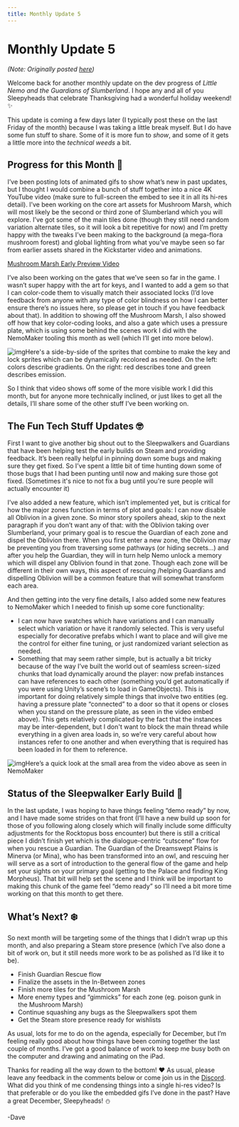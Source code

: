 ```yaml
---
title: Monthly Update 5
---
```

# Monthly Update 5

*(Note: Originally posted [here](https://www.kickstarter.com/projects/diesoft/little-nemo/posts/3676053))*

Welcome back for another monthly update on the dev progress of *Little Nemo and the Guardians of Slumberland*. I hope any and all of you Sleepyheads that celebrate Thanksgiving had a wonderful holiday weekend! ✨

This update is coming a few days later (I typically post these on the last Friday of the month) because I was taking a little break myself. But I do have some fun stuff to share. Some of it is more fun to *show*, and some of it gets a little more into the *technical weeds* a bit.

##  Progress for this Month 🦃

I’ve been posting lots of animated gifs to show what’s new in past updates, but I thought I would combine a bunch of stuff together into a nice 4K YouTube video (make sure to full-screen the embed to see it in all its hi-res detail). I’ve been working on the core art assets for Mushroom Marsh, which will most likely be the second or third zone of Slumberland which you will explore. I’ve got some of the main tiles done (though they still need random variation alternate tiles, so it will look a bit repetitive for now) and I’m pretty happy with the tweaks I’ve been making to the background (a mega-flora mushroom forest) and global lighting from what you’ve maybe seen so far from earlier assets shared in the Kickstarter video and animations.

[Mushroom Marsh Early Preview Video](https://youtu.be/F169415BMeU)

I’ve also been working on the gates that we’ve seen so far in the game. I wasn’t super happy with the art for keys, and I wanted to add a gem so that I can color-code them to visually match their associated locks (I’d love feedback from anyone with any type of color blindness on how I can better ensure there’s no issues here, so please get in touch if you have feedback about that). In addition to showing off the Mushroom Marsh,  I also showed off how that key color-coding looks, and also a gate which uses a pressure plate, which is using some behind the scenes work I did with the NemoMaker tooling this month as well (which I’ll get into more below).

![img](https://i.kickstarter.com/assets/039/342/386/a35f6a00c324c088872ac047c144d053_original.png?fit=scale-down&origin=ugc&width=700&sig=%2FeHn4dzGeT6BAEybAfA1GzVr95B2vLwBUA4XHLj%2BNVA%3D)Here's a side-by-side of the sprites that combine to make the key and lock sprites which can be dynamically recolored as needed. On the left: colors describe gradients. On the right: red describes tone and green describes emission.

So I think that video shows off some of the more visible work I did this month, but for anyone more technically inclined, or just likes to get all the details, I’ll share some of the other stuff I’ve been working on.

##  The Fun Tech Stuff Updates 🤓

First I want to give another big shout out to the Sleepwalkers and Guardians that have been helping test the early builds on Steam and providing feedback. It’s been really helpful in pinning down some bugs and making sure they get fixed. So I’ve spent a little bit of time hunting down some of those bugs that I had been punting until now and making sure those got fixed. (Sometimes it's nice to not fix a bug until you're sure people will actually encounter it)

I’ve also added a new feature, which isn’t implemented yet, but is critical for how the major zones function in terms of plot and goals: I can now disable all Oblivion in a given zone. So minor story spoilers ahead, skip to the next paragraph if you don’t want any of that: with the Oblivion taking over Slumberland, your primary goal is to rescue the Guardian of each zone and dispel the Oblivion there. When you first enter a new zone, the Oblivion may be preventing you from traversing some pathways (or hiding secrets…) and after you help the Guardian, they will in turn help Nemo unlock a memory which will dispel any Oblivion found in that zone. Though each zone will be different in their own ways, this aspect of rescuing /helping Guardians and dispelling Oblivion will be a common feature that will somewhat transform each area.

And then getting into the very fine details, I also added some new features to NemoMaker which I needed to finish up some core functionality:

- I can now have swatches which have variations and I can manually select which variation or have it randomly selected. This is very useful especially for decorative prefabs which I want to place and will give me the control for either fine tuning, or just randomized variant selection as needed.
- Something that may seem rather simple, but is actually a bit tricky because of the way I’ve built the world out of seamless screen-sized chunks that load dynamically around the player: now prefab instances can have references to each other (something you’d get automatically if you were using Unity’s scene’s to load in GameObjects). This is important for doing relatively simple things that involve two entities (eg. having a pressure plate “connected” to a door so that it opens or closes when you stand on the pressure plate, as seen in the video embed above). This gets relatively complicated by the fact that the instances may be inter-dependent, but I don't want to block the main thread while everything in a given area loads in, so we're very careful about how instances refer to one another and when everything that is required has been loaded in for them to reference.

![img](https://i.kickstarter.com/assets/039/342/194/669724751ef804e56f1c3340e70810a7_original.png?fit=scale-down&origin=ugc&width=700&sig=RXY3jmXSLj7Yi3JpZVArtWIvUVKuLkEvnXI%2FzhRb2LM%3D)Here’s a quick look at the small area from the video above as seen in NemoMaker

##  Status of the Sleepwalker Early Build 💾

In the last update, I was hoping to have things feeling “demo ready” by now, and I have made some strides on that front (I’ll have a new build up soon for those of you following along closely which will finally include some difficulty adjustments for the Rocktopus boss encounter) but there is still a critical piece I didn’t finish yet which is the dialogue-centric “cutscene” flow for when you rescue a Guardian. The Guardian of the Dreamswept Plains is Minerva (or Mina), who has been transformed into an owl, and rescuing her will serve as a sort of introduction to the general flow of the game and help set your sights on your primary goal (getting to the Palace and finding King Morpheus). That bit will help set the scene and I think will be important to making this chunk of the game feel “demo ready” so I’ll need a bit more time working on that this month to get there.

##  What’s Next? ❄️

So next month will be targeting some of the things that I didn’t wrap up this month, and also preparing a Steam store presence (which I’ve also done a bit of work on, but it still needs more work to be as polished as I’d like it to be).

- Finish Guardian Rescue flow
- Finalize the assets in the In-Between zones
- Finish more tiles for the Mushroom Marsh
- More enemy types and “gimmicks” for each zone (eg. poison gunk in the Mushroom Marsh)
- Continue squashing any bugs as the Sleepwalkers spot them
- Get the Steam store presence ready for wishlists

As usual, lots for me to do on the agenda, especially for December, but I’m feeling really good about how things have been coming together the last couple of months. I’ve got a good balance of work to keep me busy both on the computer and drawing and animating on the iPad.

Thanks for reading all the way down to the bottom! ❤️ As usual, please leave any feedback in the comments below or come join us in the [Discord](https://discord.com/invite/9NymgSJAVp). What did you think of me condensing things into a single hi-res video? Is that preferable or do you like the embedded gifs I’ve done in the past? Have a great December, Sleepyheads! ⛄

-Dave
